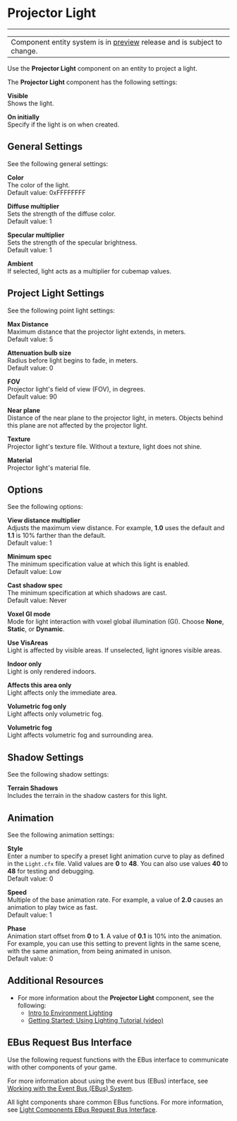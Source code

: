 # Projector Light<a name="component-projector-light"></a>


****  

|  | 
| --- |
| Component entity system is in [preview](https://docs.aws.amazon.com/lumberyard/latest/userguide/ly-glos-chap.html#preview) release and is subject to change\.  | 

Use the **Projector Light** component on an entity to project a light\.

The **Projector Light** component has the following settings:

**Visible**  
Shows the light\.

**On initially**  
Specify if the light is on when created\.

## General Settings<a name="component-projector-light-general-settings"></a>

See the following general settings:

**Color**  
The color of the light\.  
Default value: 0xFFFFFFFF

**Diffuse multiplier**  
Sets the strength of the diffuse color\.  
Default value: 1

**Specular multiplier**  
Sets the strength of the specular brightness\.  
Default value: 1

**Ambient**  
If selected, light acts as a multiplier for cubemap values\.

## Project Light Settings<a name="component-projector-light-settings"></a>

See the following point light settings:

**Max Distance**  
Maximum distance that the projector light extends, in meters\.  
Default value: 5

**Attenuation bulb size**  
Radius before light begins to fade, in meters\.  
Default value: 0

**FOV**  
Projector light's field of view \(FOV\), in degrees\.  
Default value: 90

**Near plane**  
Distance of the near plane to the projector light, in meters\. Objects behind this plane are not affected by the projector light\. 

**Texture**  
Projector light's texture file\. Without a texture, light does not shine\.

**Material**  
Projector light's material file\.

## Options<a name="component-projector-light-options"></a>

See the following options:

**View distance multiplier**  
Adjusts the maximum view distance\. For example, **1\.0** uses the default and **1\.1** is 10% farther than the default\.  
Default value: 1

**Minimum spec**  
The minimum specification value at which this light is enabled\.  
Default value: Low

**Cast shadow spec**  
The minimum specification at which shadows are cast\.  
Default value: Never

**Voxel GI mode**  
Mode for light interaction with voxel global illumination \(GI\)\. Choose **None**, **Static**, or **Dynamic**\.

**Use VisAreas**  
Light is affected by visible areas\. If unselected, light ignores visible areas\.

**Indoor only**  
Light is only rendered indoors\.

**Affects this area only**  
Light affects only the immediate area\.

**Volumetric fog only**  
Light affects only volumetric fog\.

**Volumetric fog**  
Light affects volumetric fog and surrounding area\.

## Shadow Settings<a name="component-projector-light-shadow"></a>

See the following shadow settings:

**Terrain Shadows**  
Includes the terrain in the shadow casters for this light\.

## Animation<a name="component-projector-light-animation"></a>

See the following animation settings:

**Style**  
Enter a number to specify a preset light animation curve to play as defined in the `Light.cfx` file\. Valid values are **0** to **48**\. You can also use values **40** to **48** for testing and debugging\.  
Default value: 0 

**Speed**  
Multiple of the base animation rate\. For example, a value of **2\.0** causes an animation to play twice as fast\.  
Default value: 1

**Phase**  
Animation start offset from **0** to **1**\. A value of **0\.1** is 10% into the animation\.   
For example, you can use this setting to prevent lights in the same scene, with the same animation, from being animated in unison\.  
Default value: 0

## Additional Resources<a name="component-projector-light-additional-links"></a>
+ For more information about the **Projector Light** component, see the following:
  + [Intro to Environment Lighting](https://docs.aws.amazon.com/lumberyard/latest/userguide/enviro-lighting-intro.html)
  + [Getting Started: Using Lighting Tutorial \(video\)](https://www.youtube.com/watch?v=-KdwKZtzzo0)

## EBus Request Bus Interface<a name="component-projector-light-ebusrequest"></a>

Use the following request functions with the EBus interface to communicate with other components of your game\.

For more information about using the event bus \(EBus\) interface, see [Working with the Event Bus \(EBus\) System](ebus-intro.md)\.

All light components share common EBus functions\. For more information, see [Light Components EBus Request Bus Interface](component-area-light.md#component-light-ebusrequest)\.